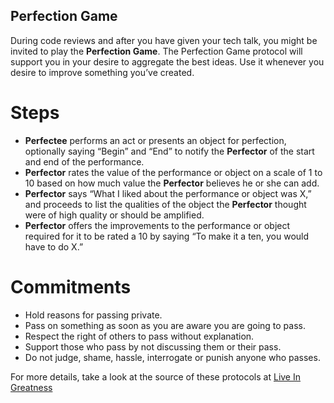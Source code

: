 **Perfection Game**
------------

During code reviews and after you have given your tech talk, you might be invited to play the **Perfection Game**. The Perfection Game protocol will support you in your desire to aggregate the best ideas. Use it whenever you desire to improve something you’ve created.

# Steps

- **Perfectee** performs an act or presents an object for perfection, optionally saying “Begin” and “End” to notify the **Perfector** of the start and end of the performance.
- **Perfector** rates the value of the performance or object on a scale of 1 to 10 based on how much value the **Perfector** believes he or she can add.
- **Perfector** says “What I liked about the performance or object was X,” and proceeds to list the qualities of the object the **Perfector** thought were of high quality or should be amplified.
- **Perfector** offers the improvements to the performance or object required for it to be rated a 10 by saying “To make it a ten, you would have to do X.”

# Commitments

- Hold reasons for passing private.
- Pass on something as soon as you are aware you are going to pass.
- Respect the right of others to pass without explanation.
- Support those who pass by not discussing them or their pass.
- Do not judge, shame, hassle, interrogate or punish anyone who passes.

For more details, take a look at the source of these protocols at [Live In Greatness](https://liveingreatness.com/core-protocols/perfection-game/)
